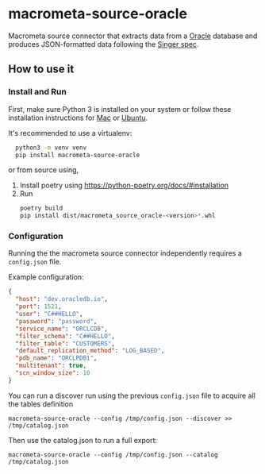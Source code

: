 # macrometa-source-oracle

Macrometa source connector that extracts data from a [Oracle](https://www.oracle.com/database/) database and produces JSON-formatted data following the [Singer spec](https://github.com/singer-io/getting-started/blob/master/docs/SPEC.md).

## How to use it

### Install and Run

First, make sure Python 3 is installed on your system or follow these
installation instructions for [Mac](http://docs.python-guide.org/en/latest/starting/install3/osx/) or
[Ubuntu](https://www.digitalocean.com/community/tutorials/how-to-install-python-3-and-set-up-a-local-programming-environment-on-ubuntu-16-04).


It's recommended to use a virtualenv:

```bash
  python3 -m venv venv
  pip install macrometa-source-oracle
```

or from source using,
1. Install poetry using https://python-poetry.org/docs/#installation
2. Run 
    ```bash
    poetry build
    pip install dist/macrometa_source_oracle-<version>*.whl
    ```

### Configuration

Running the the macrometa source connector independently requires a `config.json` file. 

Example configuration:

```json
{
  "host": "dev.oracledb.io",
  "port": 1521,
  "user": "C##HELLO",
  "password": "password",
  "service_name": "ORCLCDB",
  "filter_schema": "C##HELLO",
  "filter_table": "CUSTOMERS",
  "default_replication_method": "LOG_BASED",
  "pdb_name": "ORCLPDB1",
  "multitenant": true,
  "scn_window_size": 10
}
```

You can run a discover run using the previous `config.json` file to acquire all the tables definition
 
```
macrometa-source-oracle --config /tmp/config.json --discover >> /tmp/catalog.json
```

Then use the catalog.json to run a full export:

```
macrometa-source-oracle --config /tmp/config.json --catalog /tmp/catalog.json
```

